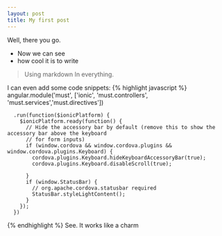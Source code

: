 ```yaml
---
layout: post
title: My first post
---
```

Well, there you go.

- Now we can see
- how cool it is to write
> Using markdown
> In everything.

I can even add some code snippets:
{% highlight javascript %}
      angular.module('must', ['ionic', 'must.controllers', 'must.services','must.directives'])

      .run(function($ionicPlatform) {
        $ionicPlatform.ready(function() {
          // Hide the accessory bar by default (remove this to show the accessory bar above the keyboard
          // for form inputs)
          if (window.cordova && window.cordova.plugins && window.cordova.plugins.Keyboard) {
            cordova.plugins.Keyboard.hideKeyboardAccessoryBar(true);
            cordova.plugins.Keyboard.disableScroll(true);

          }
          if (window.StatusBar) {
            // org.apache.cordova.statusbar required
            StatusBar.styleLightContent();
          }
        });
      })
{% endhighlight %}
See. It works like a charm
